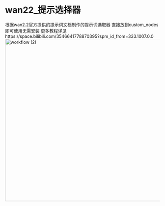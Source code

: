# wan22_提示选择器
根据wan2.2官方提供的提示词文档制作的提示词选取器
直接放到custom_nodes即可使用无需安装
更多教程详见https://space.bilibili.com/3546641778870395?spm_id_from=333.1007.0.0
<img width="815" height="528" alt="workflow (2)" src="https://github.com/user-attachments/assets/c020b4ed-76b0-4896-9d8c-317bbe6a2c77" />


